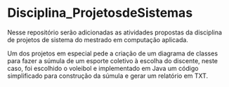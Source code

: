 # Disciplina_ProjetosdeSistemas
Nesse repositório serão adicionadas as atividades propostas da disciplina de projetos de sistema do mestrado em computação aplicada.

Um dos projetos em especial pede a criação de um diagrama de classes para fazer a súmula de um esporte coletivo à escolha do discente, neste caso, foi escolhido o voleibol e implementado em Java um código simplificado para construção da súmula e gerar um relatório em TXT.
